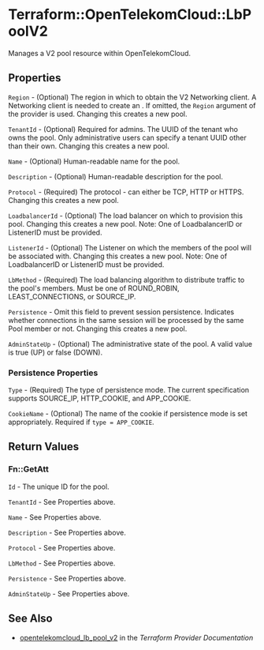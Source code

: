 # Terraform::OpenTelekomCloud::LbPoolV2

Manages a V2 pool resource within OpenTelekomCloud.

## Properties

`Region` - (Optional) The region in which to obtain the V2 Networking client.
A Networking client is needed to create an . If omitted, the
`Region` argument of the provider is used. Changing this creates a new
pool.

`TenantId` - (Optional) Required for admins. The UUID of the tenant who owns
the pool.  Only administrative users can specify a tenant UUID
other than their own. Changing this creates a new pool.

`Name` - (Optional) Human-readable name for the pool.

`Description` - (Optional) Human-readable description for the pool.

`Protocol` - (Required) The protocol - can either be TCP, HTTP or HTTPS.
Changing this creates a new pool.

`LoadbalancerId` - (Optional) The load balancer on which to provision this
pool. Changing this creates a new pool.
Note:  One of LoadbalancerID or ListenerID must be provided.

`ListenerId` - (Optional) The Listener on which the members of the pool
will be associated with. Changing this creates a new pool.
Note:  One of LoadbalancerID or ListenerID must be provided.

`LbMethod` - (Required) The load balancing algorithm to
distribute traffic to the pool's members. Must be one of
ROUND_ROBIN, LEAST_CONNECTIONS, or SOURCE_IP.

`Persistence` - Omit this field to prevent session persistence.  Indicates
whether connections in the same session will be processed by the same Pool
member or not. Changing this creates a new pool.

`AdminStateUp` - (Optional) The administrative state of the pool.
A valid value is true (UP) or false (DOWN).

### Persistence Properties

`Type` - (Required) The type of persistence mode. The current specification
supports SOURCE_IP, HTTP_COOKIE, and APP_COOKIE.

`CookieName` - (Optional) The name of the cookie if persistence mode is set
appropriately. Required if `type = APP_COOKIE`.


## Return Values

### Fn::GetAtt

`Id` - The unique ID for the pool.

`TenantId` - See Properties above.

`Name` - See Properties above.

`Description` - See Properties above.

`Protocol` - See Properties above.

`LbMethod` - See Properties above.

`Persistence` - See Properties above.

`AdminStateUp` - See Properties above.

## See Also

* [opentelekomcloud_lb_pool_v2](https://www.terraform.io/docs/providers/opentelekomcloud/r/lb_pool_v2.html) in the _Terraform Provider Documentation_
